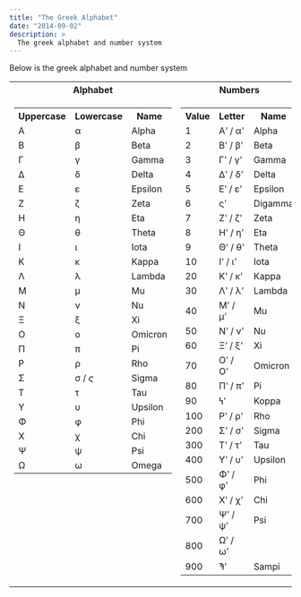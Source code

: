 ```yaml
---
title: "The Greek Alphabet"
date: "2014-09-02"
description: >
  The greek alphabet and number system
---
```


Below is the greek alphabet and number system

<table>
    <tr>
        <th style="text-align: center">Alphabet</th>
        <th style="text-align: center">Numbers</th>
    </tr><tr>
        <td style="vertical-align: top">
            <table>
                <tr>
                    <th>Uppercase</th><th>Lowercase</th><th>Name</th>
                </tr><tr>
                    <td>&Alpha;</td><td>&alpha;</td><td>Alpha</td>
                </tr><tr>
                    <td>&Beta;</td><td>&beta;</td><td>Beta</td>
                </tr><tr>
                    <td>&Gamma;</td><td>&gamma;</td><td>Gamma</td>
                </tr><tr>
                    <td>&Delta;</td><td>&delta;</td><td>Delta</td>
                </tr><tr>
                    <td>&Epsilon;</td><td>&epsilon;</td><td>Epsilon</td>
                </tr><tr>
                    <td>&Zeta;</td><td>&zeta;</td><td>Zeta</td>
                </tr><tr>
                    <td>&Eta;</td><td>&eta;</td><td>Eta</td>
                </tr><tr>
                    <td>&Theta;</td><td>&theta;</td><td>Theta</td>
                </tr><tr>
                    <td>&Iota;</td><td>&iota;</td><td>Iota</td>
                </tr><tr>
                    <td>&Kappa;</td><td>&kappa;</td><td>Kappa</td>
                </tr><tr>
                    <td>&Lambda;</td><td>&lambda;</td><td>Lambda</td>
                </tr><tr>
                    <td>&Mu;</td><td>&mu;</td><td>Mu</td>
                </tr><tr>
                    <td>&Nu;</td><td>&nu;</td><td>Nu</td>
                </tr><tr>
                    <td>&Xi;</td><td>&xi;</td><td>Xi</td>
                </tr><tr>
                    <td>&Omicron;</td><td>&omicron;</td><td>Omicron</td>
                </tr><tr>
                    <td>&Pi;</td><td>&pi;</td><td>Pi</td>
                </tr><tr>
                    <td>&Rho;</td><td>&rho;</td><td>Rho</td>
                </tr><tr>
                    <td>&Sigma;</td><td>&sigma; / <dfn title="Used at the end of words">&sigmaf;</dfn></td><td>Sigma</td>
                </tr><tr>
                    <td>&Tau;</td><td>&tau;</td><td>Tau</td>
                </tr><tr>
                    <td>&Upsilon;</td><td>&upsilon;</td><td>Upsilon</td>
                </tr><tr>
                    <td>&Phi;</td><td>&phi;</td><td>Phi</td>
                </tr><tr>
                    <td>&Chi;</td><td>&chi;</td><td>Chi</td>
                </tr><tr>
                    <td>&Psi;</td><td>&psi;</td><td>Psi</td>
                </tr><tr>
                    <td>&Omega;</td><td>&omega;</td><td>Omega</td>
                </tr>
            </table>
        </td><td>
            <table>
                <tr>
                    <th>Value</th><th>Letter</th><th>Name</th>
                </tr><tr>
                    <td>1</td><td>&Alpha;&#884; / &alpha;&#884;</td><td>Alpha</td>
                </tr><tr>
                    <td>2</td><td>&Beta;&#884; / &beta;&#884;</td><td>Beta</td>
                </tr><tr>
                    <td>3</td><td>&Gamma;&#884; / &gamma;&#884;</td><td>Gamma</td>
                </tr><tr>
                    <td>4</td><td>&Delta;&#884; / &delta;&#884;</td><td>Delta</td>
                </tr><tr>
                    <td>5</td><td>&Epsilon;&#884; / &epsilon;&#884;</td><td>Epsilon</td>
                </tr><tr>
                    <td>6</td><td>&sigmaf;&#884;</td><td>Digamma</td>
                </tr><tr>
                    <td>7</td><td>&Zeta;&#884; / &zeta;&#884;</td><td>Zeta</td>
                </tr><tr>
                    <td>8</td><td>&Eta;&#884; / &eta;&#884;</td><td>Eta</td>
                </tr><tr>
                    <td>9</td><td>&Theta;&#884; / &theta;&#884;</td><td>Theta</td>
                </tr><tr>
                    <td>10</td><td>&Iota;&#884; / &iota;&#884;</td><td>Iota</td>
                </tr><tr>
                    <td>20</td><td>&Kappa;&#884; / &kappa;&#884;</td><td>Kappa</td>
                </tr><tr>
                    <td>30</td><td>&Lambda;&#884; / &lambda;&#884;</td><td>Lambda</td>
                </tr><tr>
                    <td>40</td><td>&Mu;&#884; / &mu;&#884;</td><td>Mu</td>
                </tr><tr>
                    <td>50</td><td>&Nu;&#884; / &nu;&#884;</td><td>Nu</td>
                </tr><tr>
                    <td>60</td><td>&Xi;&#884; / &xi;&#884;</td><td>Xi</td>
                </tr><tr>
                    <td>70</td><td>&Omicron;&#884; / &Omicron;&#884;</td><td>Omicron</td>
                </tr><tr>
                    <td>80</td><td>&Pi;&#884; / &pi;&#884;</td><td>Pi</td>
                </tr><tr>
                    <td>90</td><td>&#990;&#884;</td><td>Koppa</td>
                </tr><tr>
                    <td>100</td><td>&Rho;&#884; / &rho;&#884;</td><td>Rho</td>
                </tr><tr>
                    <td>200</td><td>&Sigma;&#884; / &sigma;&#884;</td><td>Sigma</td>
                </tr><tr>
                    <td>300</td><td>&Tau;&#884; / &tau;&#884;</td><td>Tau</td>
                </tr><tr>
                    <td>400</td><td>&Upsilon;&#884; / &upsilon;&#884;</td><td>Upsilon</td>
                </tr><tr>
                    <td>500</td><td>&Phi;&#884; / &phi;&#884;</td><td>Phi</td>
                </tr><tr>
                    <td>600</td><td>&Chi;&#884; / &chi;&#884;</td><td>Chi</td>
                </tr><tr>
                    <td>700</td><td>&Psi;&#884; / &psi;&#884;</td><td>Psi</td>
                </tr><tr>
                    <td>800</td><td>&Omega;&#884; / &omega;&#884;</td><td></td>
                </tr><tr>
                    <td>900</td><td>&#992;&#884;</td><td>Sampi</td>
                </tr>
            </table>
        </td>
    </tr>
</table>
